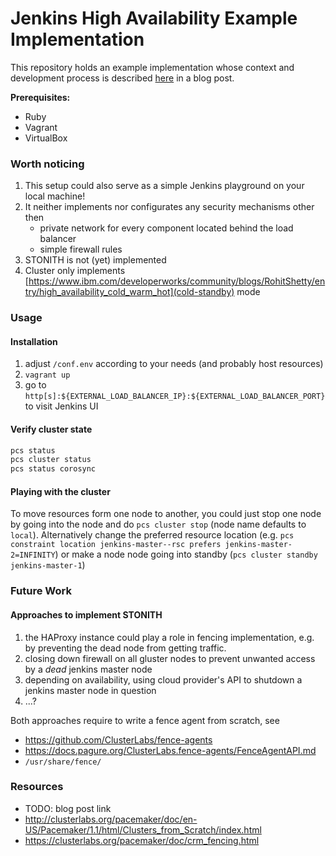 Jenkins High Availability Example Implementation
================================================


This repository holds an example implementation whose context and development process is described 
[here](TODO) in a blog post.



__Prerequisites:__

+   Ruby
+   Vagrant
+   VirtualBox


### Worth noticing

1.  This setup could also serve as a simple Jenkins playground on your local machine!
2.  It neither implements nor configurates any security mechanisms other then
    +   private network for every component located behind the load balancer
    +   simple firewall rules
3.  STONITH is not (yet) implemented
4.  Cluster only implements [https://www.ibm.com/developerworks/community/blogs/RohitShetty/entry/high_availability_cold_warm_hot](cold-standby) mode


### Usage

#### Installation

1.  adjust `/conf.env` according to your needs (and probably host resources)
2.  `vagrant up`
3.  go to `http[s]:${EXTERNAL_LOAD_BALANCER_IP}:${EXTERNAL_LOAD_BALANCER_PORT}` to visit 
    Jenkins UI


#### Verify cluster state

```bash
pcs status
pcs cluster status
pcs status corosync
```

#### Playing with the cluster

To move resources form one node to another, you could just stop one node by going into the node and 
do `pcs cluster stop` (node name defaults to `local`). Alternatively change the preferred resource 
location (e.g. `pcs constraint location jenkins-master--rsc prefers jenkins-master-2=INFINITY`) or
make a node node going into standby (`pcs cluster standby jenkins-master-1`)


### Future Work

#### Approaches to implement STONITH

1)  the HAProxy instance could play a role in fencing implementation, e.g. by preventing the dead 
    node from getting traffic.
2)  closing down firewall on all gluster nodes to prevent unwanted access by a *dead* jenkins master 
    node
3)  depending on availability, using cloud provider's API to shutdown a jenkins master node in 
    question
4)  ...?

Both approaches require to write a fence agent from scratch, see
+   https://github.com/ClusterLabs/fence-agents
+   https://docs.pagure.org/ClusterLabs.fence-agents/FenceAgentAPI.md
+   `/usr/share/fence/`


### Resources

+   TODO: blog post link
+   http://clusterlabs.org/pacemaker/doc/en-US/Pacemaker/1.1/html/Clusters_from_Scratch/index.html
+   https://clusterlabs.org/pacemaker/doc/crm_fencing.html